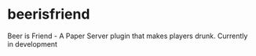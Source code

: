 # beerisfriend
Beer is Friend - A Paper Server plugin that makes players drunk. Currently in development
